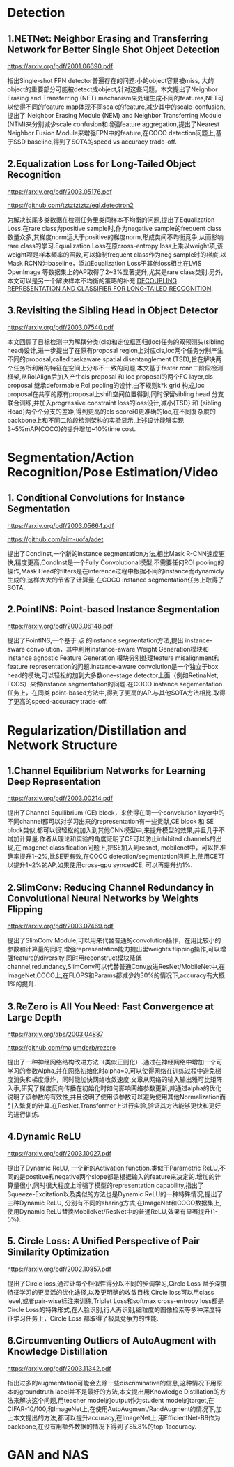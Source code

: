 # **Detection**

## 1.NETNet: Neighbor Erasing and Transferring Network for Better Single Shot Object Detection

https://arxiv.org/pdf/2001.06690.pdf

指出Single-shot FPN detector普遍存在的问题:小的object容易被miss, 大的object的重要部分可能被detect成object,针对这些问题，本文提出了Neighbor Erasing and Transferring (NET) mechanism来处理生成不同的features,NET可以使得不同的feature map体现不同scale的feature,减少其中的scale-confusion,提出了 Neighbor Erasing Module (NEM) and Neighbor Transferring Module (NTM)来分别减少scale confusion和增强feature aggregation,提出了Nearest Neighbor Fusion Module来增强FPN中的feature,在COCO detection问题上,基于SSD baseline,得到了SOTA的speed vs accuracy trade-off.

## 2.Equalization Loss for Long-Tailed Object Recognition

https://arxiv.org/pdf/2003.05176.pdf

https://github.com/tztztztztz/eql.detectron2

为解决长尾多类数据在检测任务里类间样本不均衡的问题,提出了Equalization Loss.在rare class为positive sample时,作为negative sample的frequent class 数量众多,其梯度norm远大于positive的梯度norm,形成类间不均衡竞争,从而影响rare class的学习.Equalization Loss在原cross-entropy loss上乘以weight项,该weight项是样本频率的函数,可以抑制frequent class作为neg sample时的梯度,以Mask RCNN为baseline，添加Equalization Loss于其他loss相比在LVIS OpenImage 等数据集上的AP取得了2~3%显著提升,尤其是rare class类别.另外,本文可以是另一个解决样本不均衡的策略的补充 [DECOUPLING REPRESENTATION AND CLASSIFIER FOR LONG-TAILED RECOGNITION](https://arxiv.org/pdf/1910.09217.pdf).

## 3.Revisiting the Sibling Head in Object Detector

https://arxiv.org/pdf/2003.07540.pdf

本文回顾了目标检测中为解耦分类(cls)和定位框回归(loc)任务的双预测头(sibling head)设计,进一步提出了在原有proposal region上对应cls,loc两个任务分别产生不同的proposal,called taskaware spatial disentanglement (TSD),旨在解决两个任务所利用的特征在空间上分布不一致的问题,本文基于faster rcnn二阶段检测框架,从RoIAlign后加入产生cls proposal 和 loc proposal的两个FC layer,cls proposal 继承deformable RoI pooling的设计,由不规则k*k grid 构成,loc proposal在共享的原有proposal上shift空间位置得到,同时保留sibling head 分支联合训练,并加入progressive constraint loss的loss设计,减小{TSD} 和 {sibling Head}两个个分支的差距,得到更高的cls score和更准确的loc,在不同复杂度的backbone上和不同二阶段检测架构的实验显示,上述设计能够实现3~5%mAP(COCO)的提升增加~10%time cost.

# **Segmentation/Action Recognition/Pose Estimation/Video**

## 1. Conditional Convolutions for Instance Segmentation

https://arxiv.org/pdf/2003.05664.pdf

https://github.com/aim-uofa/adet

提出了CondInst,一个新的instance segmentation方法,相比Mask R-CNN速度更快,精度更高,CondInst是一个Fully Convolutional模型,不需要任何ROI pooling的操作,Mask Head的filters是在inference过程中根据不同的instance而dynamicly生成的,这样大大的节省了计算量,在COCO instance segmentation任务上取得了SOTA.

## 2.PointINS: Point-based Instance Segmentation

https://arxiv.org/pdf/2003.06148.pdf

提出了PointINS,一个基于 点 的instance segmentation方法,提出 instance-aware convolution，其中利用instance-aware Weight Generation模块和Instance agnostic Feature Generation 模块分别处理feature misalignment和feature representation的问题.instance-aware convolution是一个独立于box head的模块,可以轻松的加到大多数one-stage detector上面（例如RetinaNet, FCOS）来做instance segmentation的问题.在COCO instance segementation任务上，在同类
point-based方法中,得到了更高的AP.与其他SOTA方法相比,取得了更高的speed-accuracy trade-off.

# **Regularization/Distillation and Network Structure**

## 1.Channel Equilibrium Networks for Learning Deep Representation

https://arxiv.org/pdf/2003.00214.pdf

提出了Channel Equilibrium (CE) block，来使得在同一个convolution layer中的不同channel都可以对学习出来的representation有一些贡献,CE block 和 SE block类似,都可以很轻松的加入到其他CNN模型中,来提升模型的效果,并且几乎不增加计算量.作者从理论和实验的角度证明了CE可以防止inhibited channels的出现,在imagenet classification问题上,把SE加入到resnet, mobilenet中，可以把准确率提升1~2%,比SE更有效,在COCO detection/segmentation问题上,使用CE可以提升1~2%的AP,如果使用cross-gpu syncedCE, 可以再提升约1%.

## 2.SlimConv: Reducing Channel Redundancy in Convolutional Neural Networks by Weights Flipping

https://arxiv.org/pdf/2003.07469.pdf

提出了SlimConv Module,可以用来代替普通的convolution操作，在用比较小的参数和计算量的同时,增强representation能力提出里weights flipping操作,可以增强feature的diversity,同时用reconstruct模块降低channel,redundancy,SlimConv可以代替普通Conv放进ResNet/MobileNet中,在ImageNet,COCO上,在FLOPS和Params都减少约30%的情况下,accuracy有大概1%的提升.


## 3.ReZero is All You Need: Fast Convergence at Large Depth

https://arxiv.org/abs/2003.04887

https://github.com/majumderb/rezero

提出了一种神经网络结构改进方法（类似正则化）.通过在神经网络中增加一个可学习的参数Alpha,并在网络初始化时alpha=0,可以使得网络在训练过程中避免梯度消失和梯度爆炸，同时能加快网络收敛速度.文章从网络的输入输出雅可比矩阵入手,研究了梯度反向传播在初始化时如何影响网络参数更新,并通过alpha的优化说明了该参数的有效性,并且说明了使用该参数可以避免使用其他Normalization而引入繁复的计算.在ResNet,Transformer上进行实验,验证其方法能够更快和更好的进行训练.

## 4.Dynamic ReLU

https://arxiv.org/pdf/2003.10027.pdf

提出了Dynamic ReLU, 一个新的Activation function.类似于Parametric ReLU,不同的是postitve和negative两个slope都是根据输入的feature来决定的.增加的计算量很小,同时很大程度上增强了模型的representation capability,指出了Squeeze-Excitation以及类似的方法也是Dynamic ReLU的一种特殊情况,提出了三种Dynamic ReLU, 分别有不同的sharing方式,在ImageNet和COCO数据集上,使用Dynamic ReLU替换MobileNet/ResNet中的普通ReLU,效果有显著提升(1-5%).

## 5. Circle Loss: A Unified Perspective of Pair Similarity Optimization

https://arxiv.org/pdf/2002.10857.pdf

提出了Circle loss,通过让每个相似性得分以不同的步调学习,Circle Loss 赋予深度特征学习的更灵活的优化途径,以及更明确的收敛目标,Circle loss可以用class level,或者pair-wise标注来训练,Triplet Loss和softmax cross-entropy loss都是
Circle Loss的特殊形式,在人脸识别,行人再识别,细粒度的图像检索等多种深度特征学习任务上，Circle Loss 都取得了极具竞争力的性能.

## 6.Circumventing Outliers of AutoAugment with Knowledge Distillation

https://arxiv.org/pdf/2003.11342.pdf

指出过多的augmentation可能会去除一些discriminative的信息,这种情况下用原本的groundtruth label并不是最好的方法,本文提出用Knowledge Distillation的方法来解决这个问题,用teacher model的output作为student model的target,在CIFAR-10/100,和ImageNet上,在使用AutoAugment/RandAugment的情况下,加上本文提出的方法,都可以提升accuracy,在ImageNet上,用EfficientNet-B8作为backbone,在没有用额外数据的情况下得到了85.8%的top-1accuracy.


# **GAN and NAS**

